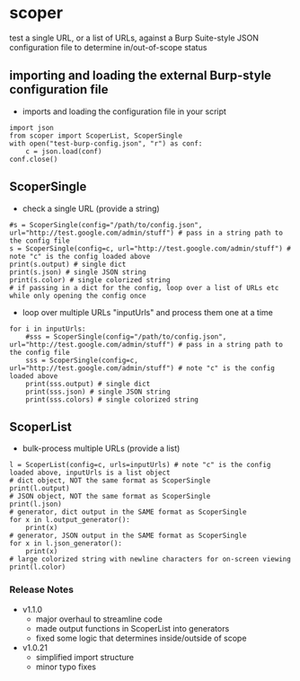 # scoper
test a single URL, or a list of URLs, against a Burp Suite-style JSON configuration file to determine in/out-of-scope status

## importing and loading the external Burp-style configuration file
- imports and loading the configuration file in your script
```
import json
from scoper import ScoperList, ScoperSingle
with open("test-burp-config.json", "r") as conf:
	c = json.load(conf)
conf.close()
```

## ScoperSingle
- check a single URL (provide a string)
```
#s = ScoperSingle(config="/path/to/config.json", url="http://test.google.com/admin/stuff") # pass in a string path to the config file
s = ScoperSingle(config=c, url="http://test.google.com/admin/stuff") # note "c" is the config loaded above
print(s.output) # single dict
print(s.json) # single JSON string
print(s.color) # single colorized string
# if passing in a dict for the config, loop over a list of URLs etc while only opening the config once
```
- loop over multiple URLs "inputUrls" and process them one at a time
```
for i in inputUrls:
	#sss = ScoperSingle(config="/path/to/config.json", url="http://test.google.com/admin/stuff") # pass in a string path to the config file
	sss = ScoperSingle(config=c, url="http://test.google.com/admin/stuff") # note "c" is the config loaded above
	print(sss.output) # single dict
	print(sss.json) # single JSON string
	print(sss.colors) # single colorized string
```

## ScoperList
- bulk-process multiple URLs (provide a list)
```
l = ScoperList(config=c, urls=inputUrls) # note "c" is the config loaded above, inputUrls is a list object
# dict object, NOT the same format as ScoperSingle
print(l.output)
# JSON object, NOT the same format as ScoperSingle
print(l.json)
# generator, dict output in the SAME format as ScoperSingle
for x in l.output_generator():
	print(x)
# generator, JSON output in the SAME format as ScoperSingle
for x in l.json_generator():
	print(x)
# large colorized string with newline characters for on-screen viewing
print(l.color)
```

### Release Notes
- v1.1.0
	- major overhaul to streamline code
	- made output functions in ScoperList into generators
	- fixed some logic that determines inside/outside of scope
- v1.0.21
	- simplified import structure
	- minor typo fixes

